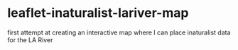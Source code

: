 # leaflet-inaturalist-lariver-map
first attempt at creating an interactive map where I can place inaturalist data for the LA River
